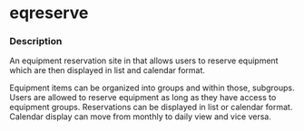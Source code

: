 eqreserve
=========

### Description
An equipment reservation site in that allows users to reserve equipment which are then displayed in list and calendar format.

Equipment items can be organized into groups and within those, subgroups.
Users are allowed to reserve equipment as long as they have access to equipment groups.
Reservations can be displayed in list or calendar format. Calendar display can move from monthly to daily view and vice versa.